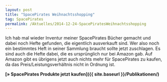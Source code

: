 ```yaml
---
layout: post
title: "SpacePirates Weihnachtsshopping"
tag: SpacePirates
permalink: /Aktuelles/2014-12-24-SpacePiratesWeihnachtsshopping
---
```


Ich hab mal wieder Inventur meiner SpacePirates Bücher gemacht und dabei noch Hefte gefunden, die eigentlich ausverkauft sind. Wer also noch ein bestimmtes Heft in seiner Sammlung braucht sollte jetzt zuschlagen. Es sind auch die Hefte dabei, die es ursprünglich nur bei Amazon gab. Auf Amazon gibt es übrigens jetzt auch nichts mehr für SpacePirates zu kaufen, da das Preis/Leistungsverhältnis nicht in Ordnung ist.

**[&raquo; SpacePirates Produkte jetzt kaufen]({{ site.baseurl }}/Publikationen/)**

